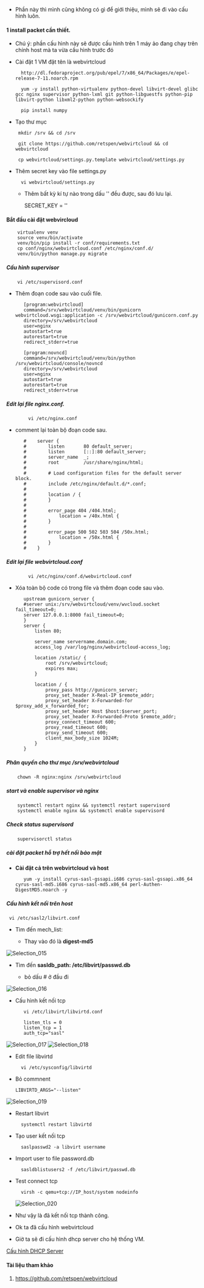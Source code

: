 - Phần này thì mình cũng không có gì để giới thiệu, mình sẽ đi vào cấu hình luôn.

#### 1 install packet cần thiết.

- Chú ý: phần cấu hình này sẽ được cấu hình trên 1 máy ảo  đang chạy trên chính host mà ta vừa cấu hình trước đó

- Cài đặt 1 VM đặt tên là webvirtcloud


        http://dl.fedoraproject.org/pub/epel/7/x86_64/Packages/e/epel-release-7-11.noarch.rpm 
        
        yum -y install python-virtualenv python-devel libvirt-devel glibc gcc nginx supervisor python-lxml git python-libguestfs python-pip libvirt-python libxml2-python python-websockify
        
        pip install numpy
        
- Tạo thư mục
        
       mkdir /srv && cd /srv
       
       git clone https://github.com/retspen/webvirtcloud && cd webvirtcloud
       
       cp webvirtcloud/settings.py.template webvirtcloud/settings.py
       
- Thêm secret key vào file settings.py
        
        vi webvirtcloud/settings.py
        
    - Thêm bất kỳ kí tự nào trong dấu '' đều được, sau đó lưu lại.
    
        SECRET_KEY = ''
           
           
#### Bắt đầu cài đặt webvircloud
        
        virtualenv venv
        source venv/bin/activate
        venv/bin/pip install -r conf/requirements.txt
        cp conf/nginx/webvirtcloud.conf /etc/nginx/conf.d/
        venv/bin/python manage.py migrate
        
##### Cấu hình supervisor
        
        vi /etc/supervisord.conf
        
   - Thêm đoạn code sau vào cuối file.
   
            [program:webvirtcloud]
            command=/srv/webvirtcloud/venv/bin/gunicorn webvirtcloud.wsgi:application -c /srv/webvirtcloud/gunicorn.conf.py
            directory=/srv/webvirtcloud
            user=nginx
            autostart=true
            autorestart=true
            redirect_stderr=true
            
            [program:novncd]
            command=/srv/webvirtcloud/venv/bin/python /srv/webvirtcloud/console/novncd
            directory=/srv/webvirtcloud
            user=nginx
            autostart=true
            autorestart=true
            redirect_stderr=true


##### Edit lại file nginx.conf.

            vi /etc/nginx.conf

   - comment lại toàn bộ đoạn code sau.
      
            #    server {
            #        listen       80 default_server;
            #        listen       [::]:80 default_server;
            #        server_name  _;
            #        root         /usr/share/nginx/html;
            #
            #        # Load configuration files for the default server block.
            #        include /etc/nginx/default.d/*.conf;
            #
            #        location / {
            #        }
            #
            #        error_page 404 /404.html;
            #            location = /40x.html {
            #        }
            #
            #        error_page 500 502 503 504 /50x.html;
            #            location = /50x.html {
            #        }
            #    }
            
##### Edit lại file webvirtcloud.conf

            vi /etc/nginx/conf.d/webvirtcloud.conf   
            
   - Xóa toàn bộ code có trong file và thêm đoạn code sau vào.
   
            upstream gunicorn_server {
            #server unix:/srv/webvirtcloud/venv/wvcloud.socket fail_timeout=0;
            server 127.0.0.1:8000 fail_timeout=0;
            }
            server {
                listen 80;
            
                server_name servername.domain.com;
                access_log /var/log/nginx/webvirtcloud-access_log; 
            
                location /static/ {
                    root /srv/webvirtcloud;
                    expires max;
                }
            
                location / {
                    proxy_pass http://gunicorn_server;
                    proxy_set_header X-Real-IP $remote_addr;
                    proxy_set_header X-Forwarded-for $proxy_add_x_forwarded_for;
                    proxy_set_header Host $host:$server_port;
                    proxy_set_header X-Forwarded-Proto $remote_addr;
                    proxy_connect_timeout 600;
                    proxy_read_timeout 600;
                    proxy_send_timeout 600;
                    client_max_body_size 1024M;
                }
            }   
            

##### Phân quyền cho thư mục /srv/webvirtcloud

        chown -R nginx:nginx /srv/webvirtcloud
        
##### start và enable supervisor và nginx

        systemctl restart nginx && systemctl restart supervisord
        systemctl enable nginx && systemctl enable supervisord
     
     
##### Check status supervisord
    
        supervisorctl status

##### cài đặt packet hỗ trợ hết nối bảo mật
    
   - **Cài đặt cả trên webvirtcloud và host**
   
            yum -y install cyrus-sasl-gssapi.i686 cyrus-sasl-gssapi.x86_64 cyrus-sasl-md5.i686 cyrus-sasl-md5.x86_64 perl-Authen-DigestMD5.noarch -y
        
##### Cấu hình kết nối trên host

     vi /etc/sasl2/libvirt.conf
     
   - Tìm đến mech_list: 
   
        - Thay vào đó là **digest-md5**
        
  ![Selection_015](https://user-images.githubusercontent.com/19284401/55211854-57fadc00-5220-11e9-9836-fe4eea2ac5de.png)
        
   - Tìm đến **sasldb_path: /etc/libvirt/passwd.db**
   
      - bỏ dấu # ở đầu đi
      
  ![Selection_016](https://user-images.githubusercontent.com/19284401/55211855-57fadc00-5220-11e9-9145-7dfbc4c0e44f.png)
        
   - Cấu hình kết nối tcp
       
            vi /etc/libvirt/libvirtd.conf
    
            listen_tls = 0
            listen_tcp = 1
            auth_tcp="sasl"
    
   ![Selection_017](https://user-images.githubusercontent.com/19284401/55211856-58937280-5220-11e9-88f9-2f896a96aa8e.png)
   ![Selection_018](https://user-images.githubusercontent.com/19284401/55211857-58937280-5220-11e9-8c63-7e9573ad2aa6.png)
   
    
   -  Edit file libvirtd
    
            vi /etc/sysconfig/libvirtd
    
   - Bỏ commnent
   
         LIBVIRTD_ARGS="--listen"
         
   ![Selection_019](https://user-images.githubusercontent.com/19284401/55211858-58937280-5220-11e9-96c1-bd1df5f407e5.png)
        
        
- Restart libvirt
        
        systemctl restart libvirtd
          
- Tạo user kết nối tcp
    
        saslpasswd2 -a libvirt username
        
- Import user to file password.db

        sasldblistusers2 -f /etc/libvirt/passwd.db
        
- Test connect tcp

        virsh -c qemu+tcp://IP_host/system nodeinfo        
      
     ![Selection_020](https://user-images.githubusercontent.com/19284401/55212093-161e6580-5221-11e9-9c4a-f59a7e809bee.png)
     
- Như vậy là đã kết nối tcp thành công.

      
- Ok ta đã cấu hình webvirtcloud

- Giờ ta sẽ đi cấu hình dhcp server cho hệ thống VM.

<a href="https://github.com/letran3691/AoHoa/tree/master/dhcp" rel="nofollow"> Cấu hình DHCP Server <a/>


#### Tài liệu tham khảo

   1)  https://github.com/retspen/webvirtcloud